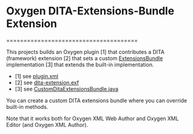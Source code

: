 # Oxygen DITA-Extensions-Bundle Extension
======================================

This projects builds an Oxygen plugin [1] that contributes a DITA (framework) extension [2] that sets a custom [ExtensionsBundle](https://www.oxygenxml.com/InstData/Editor/SDK/javadoc/ro/sync/ecss/extensions/api/ExtensionsBundle.html) implementation [3] that extends the built-in implementation.
- [1] see [plugin.xml](plugin.xml)
- [2] see [dita-extension.exf](dita-extension.exf)
- [3] see [CustomDitaExtensionsBundle.java](src/main/java/com/oxygenxml/demo/CustomDitaExtensionsBundle.java)

You can create a custom DITA extensions bundle where you can override built-in methods. 

Note that it works both for Oxygen XML Web Author and Oxygen XML Editor (and Oxygen XML Author).
